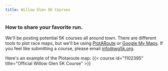```yaml
---
title: Willow Glen 5K Courses
---
```

### How to share your favorite run.

We'll be posting potential 5K courses all around town.  There are different tools to plot race maps, but we'll be using [PlotARoute](https://www.plotaroute.com/) or [Google My Maps](https://www.google.com/maps/d/). If you feel like submitting a course, please email info@wg5k.org.

Here's an example of the Plotaroute map:
{{< course id="1102395" title="Official Willow Glen 5K Course" >}}
